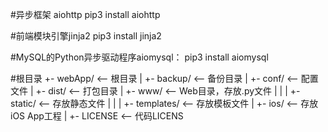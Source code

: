 #异步框架 aiohttp 
pip3 install aiohttp

#前端模块引擎jinja2 
pip3 install jinja2

#MySQL的Python异步驱动程序aiomysql：
pip3 install aiomysql

#根目录
+-              webApp/  <-- 根目录
|
+- backup/               <-- 备份目录
|
+- conf/                 <-- 配置文件
|
+- dist/                 <-- 打包目录
|
+- www/                  <-- Web目录，存放.py文件
|  |
|  +- static/            <-- 存放静态文件
|  |
|  +- templates/         <-- 存放模板文件
|
+- ios/                  <-- 存放iOS App工程
|
+- LICENSE               <-- 代码LICENS
